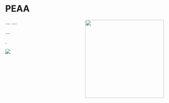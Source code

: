 # PEAA


<img align="right" width="250" height="250" src="https://raw.githubusercontent.com/AliYoussef96/PEAA/main/logos/6694ed35-236c-4b9b-859e-726973fc4a73_200x200.png?token=AKDJST6OMZT454OIJFSX77C75UMWY">

....
....

....



.

![](https://raw.githubusercontent.com/AliYoussef96/PEAA/main/logos/IM1.png?token=AKDJST23DOVZME4EDLYKM5S75UNAQ)
